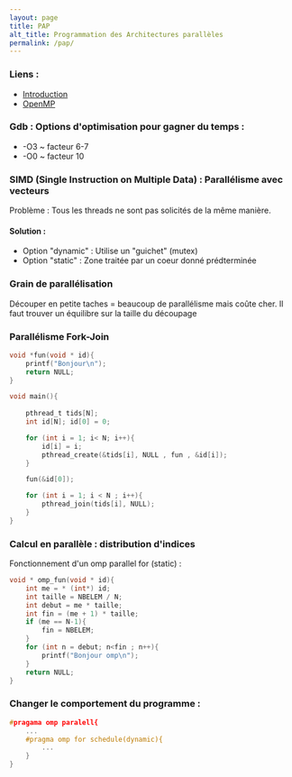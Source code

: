 ```yaml
---
layout: page
title: PAP
alt_title: Programmation des Architectures parallèles
permalink: /pap/
---
```


### Liens : 

- [Introduction](http://dept-info.labri.fr/ENSEIGNEMENT/pmc/transparents/introduction.pdf)
- [OpenMP](http://dept-info.labri.fr/ENSEIGNEMENT/pmc/transparents/openmp.pdf)

 ### Gdb : Options d'optimisation pour gagner du temps :

 - -O3 ~ facteur 6-7
 - -O0 ~ facteur 10

 ### SIMD (Single Instruction on Multiple Data) : Parallélisme avec vecteurs
 
 Problème : Tous les threads ne sont pas solicités de la même manière.
 #### Solution : 
 - Option "dynamic" : Utilise un "guichet" (mutex)
 - Option "static" : Zone traitée par un coeur donné prédterminée

### Grain de parallélisation

Découper en petite taches = beaucoup de parallélisme mais coûte cher. Il faut trouver un équilibre sur la taille du découpage 

### Parallélisme Fork-Join 

```c
void *fun(void * id){
    printf("Bonjour\n");
    return NULL;
}

void main(){
    
    pthread_t tids[N];
    int id[N]; id[0] = 0;

    for (int i = 1; i< N; i++){
        id[i] = i;
        pthread_create(&tids[i], NULL , fun , &id[i]);
    }

    fun(&id[0]);

    for (int i = 1; i < N ; i++){
        pthread_join(tids[i], NULL);
    }
}
```
### Calcul en parallèle : distribution d'indices
Fonctionnement d'un omp parallel for (static) : 
```c
void * omp_fun(void * id){
    int me = * (int*) id;
    int taille = NBELEM / N;
    int debut = me * taille;
    int fin = (me + 1) * taille;
    if (me == N-1){
        fin = NBELEM;
    }
    for (int n = debut; n<fin ; n++){
        printf("Bonjour omp\n");
    }
    return NULL;
}
```

### Changer le comportement du programme :

```c
#pragama omp paralell{
    ...
    #pragma omp for schedule(dynamic){
        ...
    }
}
```